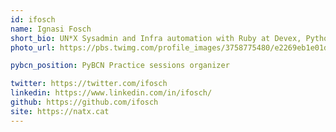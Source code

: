 ```yaml
---
id: ifosch
name: Ignasi Fosch
short_bio: UN*X Sysadmin and Infra automation with Ruby at Devex, Python and Go developer at home and blogger at http://entredevyops.es
photo_url: https://pbs.twimg.com/profile_images/3758775480/e2269eb1e01d679aa2efece3019649cd_400x400.png

pybcn_position: PyBCN Practice sessions organizer

twitter: https://twitter.com/ifosch
linkedin: https://www.linkedin.com/in/ifosch/
github: https://github.com/ifosch
site: https://natx.cat
---
```

